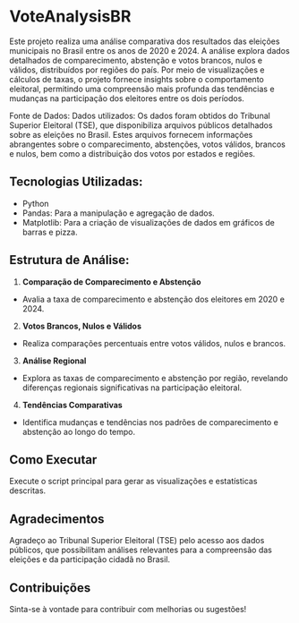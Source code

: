 # VoteAnalysisBR

Este projeto realiza uma análise comparativa dos resultados das eleições municipais no Brasil entre os anos de 2020 e 2024. A análise explora dados detalhados de comparecimento, abstenção e votos brancos, nulos e válidos, distribuídos por regiões do país. Por meio de visualizações e cálculos de taxas, o projeto fornece insights sobre o comportamento eleitoral, permitindo uma compreensão mais profunda das tendências e mudanças na participação dos eleitores entre os dois períodos.

Fonte de Dados:
Dados utilizados: Os dados foram obtidos do Tribunal Superior Eleitoral (TSE), que disponibiliza arquivos públicos detalhados sobre as eleições no Brasil. Estes arquivos fornecem informações abrangentes sobre o comparecimento, abstenções, votos válidos, brancos e nulos, bem como a distribuição dos votos por estados e regiões.

## Tecnologias Utilizadas:
- Python
- Pandas: Para a manipulação e agregação de dados.
- Matplotlib: Para a criação de visualizações de dados em gráficos de barras e pizza.

## Estrutura de Análise:
1. **Comparação de Comparecimento e Abstenção**
- Avalia a taxa de comparecimento e abstenção dos eleitores em 2020 e 2024.

2. **Votos Brancos, Nulos e Válidos**
- Realiza comparações percentuais entre votos válidos, nulos e brancos.

3. **Análise Regional**
- Explora as taxas de comparecimento e abstenção por região, revelando diferenças regionais significativas na participação eleitoral.

4. **Tendências Comparativas**
- Identifica mudanças e tendências nos padrões de comparecimento e abstenção ao longo do tempo.

## Como Executar
Execute o script principal para gerar as visualizações e estatísticas descritas.

## Agradecimentos
Agradeço ao Tribunal Superior Eleitoral (TSE) pelo acesso aos dados públicos, que possibilitam análises relevantes para a compreensão das eleições e da participação cidadã no Brasil.

## Contribuições
Sinta-se à vontade para contribuir com melhorias ou sugestões!
